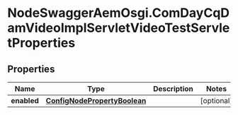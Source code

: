 # NodeSwaggerAemOsgi.ComDayCqDamVideoImplServletVideoTestServletProperties

## Properties

Name | Type | Description | Notes
------------ | ------------- | ------------- | -------------
**enabled** | [**ConfigNodePropertyBoolean**](ConfigNodePropertyBoolean.md) |  | [optional] 


